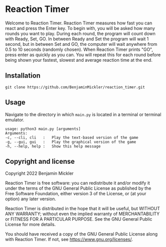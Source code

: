 # Reaction Timer
Welcome to Reaction Timer.
Reaction Timer measures how fast you can react and press the Enter key.
To begin with, you will be asked how many rounds you want to play.
During each round, the program will count down with Ready, Set, GO.
In between Ready and Set the program will wait 1 second, but in between Set and GO, the computer will wait anywhere from 0.5 to 10 seconds (randomly chosen).
When Reaction Timer prints "GO", press enter as quickly as you can.
You will repeat this for each round before being shown your fastest, slowest and average reaction time at the end.

## Installation
```
git clone https://github.com/BenjaminMickler/reaction_timer.git
```

## Usage
Navigate to the directory in which `main.py` is located in a terminal or terminal emulator.
```
usage: python3 main.py [arguments]
Arguments:
-c, --cli, cli   :   Play the text-based version of the game
-g, --gui, gui   :   Play the graphical version of the game
-h, --help, help :   Show this help message
```

## Copyright and license
Copyright 2022 Benjamin Mickler

Reaction Timer is free software: you can redistribute it and/or modify
it under the terms of the GNU General Public License as published by the Free
Software Foundation, either version 3 of the License, or (at your option) any
later version.

Reaction Timer is distributed in the hope that it will be useful, but
WITHOUT ANY WARRANTY; without even the implied warranty of MERCHANTABILITY or
FITNESS FOR A PARTICULAR PURPOSE. See the GNU General Public License for more
details.

You should have received a copy of the GNU General Public License along with
Reaction Timer. If not, see <https://www.gnu.org/licenses/>.